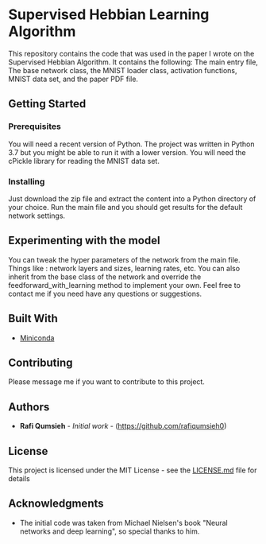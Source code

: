 # Supervised Hebbian Learning Algorithm

This repository contains the code that was used in the paper I wrote on the Supervised Hebbian Algorithm.
It contains the following: The main entry file, The base network class, the MNIST loader class, activation functions, MNIST data set, and the paper PDF file.

## Getting Started

### Prerequisites

You will need a recent version of Python. The project was written in Python 3.7 but you might be able to run it with a lower version.
You will need the cPickle library for reading the MNIST data set.

### Installing

Just download the zip file and extract the content into a Python directory of your choice. Run the main file and you should get results
for the default network settings.

## Experimenting with the model

You can tweak the hyper parameters of the network from the main file. Things like : network layers and sizes, learning rates, etc.
You can also inherit from the base class of the network and override the feedforward_with_learning method to implement your own.
Feel free to contact me if you need have any questions or suggestions.

## Built With

* [Miniconda](http://anaconda.com)

## Contributing

Please message me if you want to contribute to this project.

## Authors

* **Rafi Qumsieh** - *Initial work* - (https://github.com/rafiqumsieh0)

## License

This project is licensed under the MIT License - see the [LICENSE.md](LICENSE.md) file for details

## Acknowledgments

* The initial code was taken from Michael Nielsen's book "Neural networks and deep learning", so special thanks to him.

